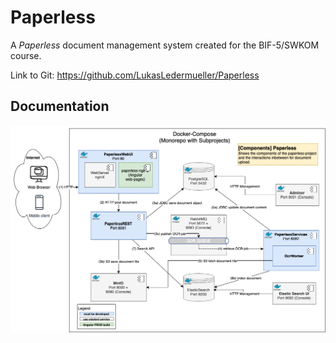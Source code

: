 # Paperless

A *Paperless* document management system created for the BIF-5/SWKOM course.

Link to Git: https://github.com/LukasLedermueller/Paperless

## Documentation

![<Paperless-Components>](./Documentation/Paperless-Components.png)

